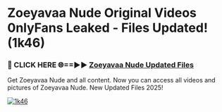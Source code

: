 # Zoeyavaa Nude Original Videos 0nlyFans Leaked - Files Updated! (1k46)

<h3>🔴 CLICK HERE 🌐==►► <a href="https://tinyurl.com/52m3yx9h" rel="nofollow">Zoeyavaa Nude Updated Files</a></h3>

Get Zoeyavaa Nude and all content. Now you can access all videos and pictures of Zoeyavaa Nude. New Updated Files 2025!

[![1k46](https://i.imgur.com/TnHtlc8.gif)](https://tinyurl.com/52m3yx9h)
